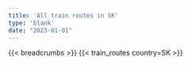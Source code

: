 ```yaml
---
title: 'All train routes in SK'
type: 'blank'
date: "2023-01-01"
---
```


{{< breadcrumbs >}}
{{< train_routes country=SK >}}
